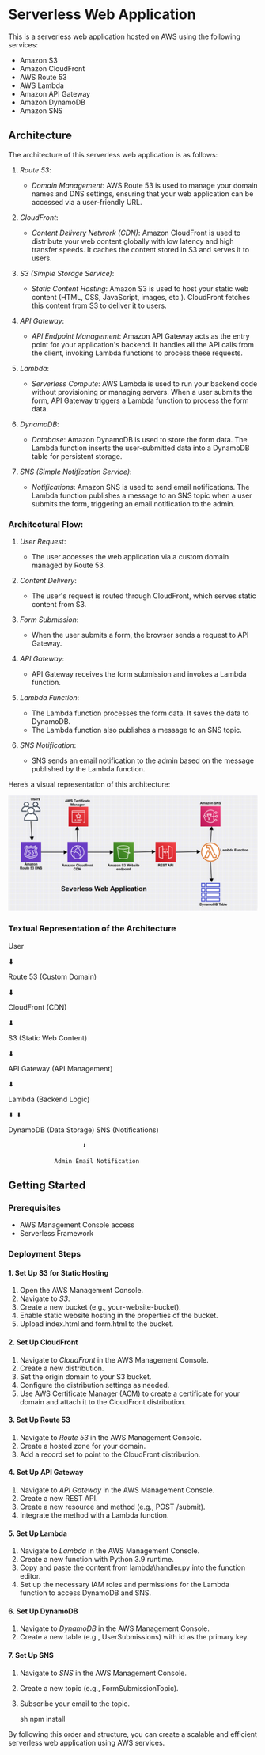 # Serverless Web Application

This is a serverless web application hosted on AWS using the following services:
- Amazon S3
- Amazon CloudFront
- AWS Route 53
- AWS Lambda
- Amazon API Gateway
- Amazon DynamoDB
- Amazon SNS

## Architecture

The architecture of this serverless web application is as follows:

1. *Route 53*:
   - *Domain Management*: AWS Route 53 is used to manage your domain names and DNS settings, ensuring that your web application can be accessed via a user-friendly URL.

2. *CloudFront*:
   - *Content Delivery Network (CDN)*: Amazon CloudFront is used to distribute your web content globally with low latency and high transfer speeds. It caches the content stored in S3 and serves it to users.

3. *S3 (Simple Storage Service)*:
   - *Static Content Hosting*: Amazon S3 is used to host your static web content (HTML, CSS, JavaScript, images, etc.). CloudFront fetches this content from S3 to deliver it to users.

4. *API Gateway*:
   - *API Endpoint Management*: Amazon API Gateway acts as the entry point for your application's backend. It handles all the API calls from the client, invoking Lambda functions to process these requests.

5. *Lambda*:
   - *Serverless Compute*: AWS Lambda is used to run your backend code without provisioning or managing servers. When a user submits the form, API Gateway triggers a Lambda function to process the form data.

6. *DynamoDB*:
   - *Database*: Amazon DynamoDB is used to store the form data. The Lambda function inserts the user-submitted data into a DynamoDB table for persistent storage.

7. *SNS (Simple Notification Service)*:
   - *Notifications*: Amazon SNS is used to send email notifications. The Lambda function publishes a message to an SNS topic when a user submits the form, triggering an email notification to the admin.

### Architectural Flow:
1. *User Request*:
   - The user accesses the web application via a custom domain managed by Route 53.
   
2. *Content Delivery*:
   - The user's request is routed through CloudFront, which serves static content from S3.

3. *Form Submission*:
   - When the user submits a form, the browser sends a request to API Gateway.

4. *API Gateway*:
   - API Gateway receives the form submission and invokes a Lambda function.

5. *Lambda Function*:
   - The Lambda function processes the form data. It saves the data to DynamoDB.
   - The Lambda function also publishes a message to an SNS topic.

6. *SNS Notification*:
   - SNS sends an email notification to the admin based on the message published by the Lambda function.

Here’s a visual representation of this architecture:

![Architecture Diagram](https://github.com/Jothamcloud/Serverless-Web-App/blob/master/Screenshot%202024-05-29%20093156.png)
### Textual Representation of the Architecture


User

 ⬇
 
Route 53 (Custom Domain)

 ⬇
 
CloudFront (CDN)

⬇ 

S3 (Static Web Content)

 ⬇
 
API Gateway (API Management)
 
 ⬇
 
Lambda (Backend Logic)

 ⬇  ⬇
 
DynamoDB (Data Storage)   SNS (Notifications)
                        
                         ⬇
                         
                 Admin Email Notification


## Getting Started

### Prerequisites

- AWS Management Console access
- Serverless Framework 

### Deployment Steps

#### 1. Set Up S3 for Static Hosting

1. Open the AWS Management Console.
2. Navigate to *S3*.
3. Create a new bucket (e.g., your-website-bucket).
4. Enable static website hosting in the properties of the bucket.
5. Upload index.html and form.html to the bucket.

#### 2. Set Up CloudFront

1. Navigate to *CloudFront* in the AWS Management Console.
2. Create a new distribution.
3. Set the origin domain to your S3 bucket.
4. Configure the distribution settings as needed.
5. Use AWS Certificate Manager (ACM) to create a certificate for your domain and attach it to the CloudFront distribution.

#### 3. Set Up Route 53

1. Navigate to *Route 53* in the AWS Management Console.
2. Create a hosted zone for your domain.
3. Add a record set to point to the CloudFront distribution.

#### 4. Set Up API Gateway

1. Navigate to *API Gateway* in the AWS Management Console.
2. Create a new REST API.
3. Create a new resource and method (e.g., POST /submit).
4. Integrate the method with a Lambda function.

#### 5. Set Up Lambda

1. Navigate to *Lambda* in the AWS Management Console.
2. Create a new function with Python 3.9 runtime.
3. Copy and paste the content from lambda\handler.py into the function editor.
4. Set up the necessary IAM roles and permissions for the Lambda function to access DynamoDB and SNS.

#### 6. Set Up DynamoDB

1. Navigate to *DynamoDB* in the AWS Management Console.
2. Create a new table (e.g., UserSubmissions) with id as the primary key.

#### 7. Set Up SNS

1. Navigate to *SNS* in the AWS Management Console.
2. Create a new topic (e.g., FormSubmissionTopic).
3. Subscribe your email to the topic.


   sh
   npm install
   



By following this order and structure, you can create a scalable and efficient serverless web application using AWS services.
```
